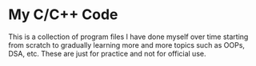 # My C/C++ Code
This is a collection of program files I have done myself over time starting from scratch to gradually learning more and more topics such as OOPs, DSA, etc.
These are just for practice and not for official use.
